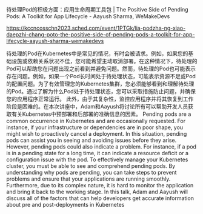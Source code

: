 待处理Pod的积极方面：应用生命周期工具包 | The Positive Side of Pending Pods: A Toolkit for App Lifecycle - Aayush Sharma, WeMakeDevs

https://kccncosschn2023.sched.com/event/1PTGk/lia-podzha-ng-xiao-daepzhi-chang-poto-the-positive-side-of-pending-pods-a-toolkit-for-app-lifecycle-aayush-sharma-wemakedevs

待处理的Pod在Kubernetes中是常见的情况，有时会被请求。例如，如果您的基础设施或依赖关系状况不佳，您可能希望主动取消部署。在这种情况下，待处理的Pod可以帮助您在问题出现之前看到并避免问题。然而，待处理的Pod也可能表示存在问题。例如，如果一个Pod长时间处于待处理状态，可能表示资源不足或Pod的配置问题。为了有效管理您的Kubernetes集群，您必须能够看到和理解待处理的Pod。通过了解为什么Pod处于待处理状态，您可以采取措施防止问题，并确保您的应用程序正常运行。 此外，由于其复杂性，监控应用程序并将其恢复到工作阶段是困难的。在本次讲座中，Adam和Aayush将讨论所有可以帮助开发人员获取有关Kubernetes中预部署和后部署的准确信息的因素。 
Pending pods are a common occurrence in Kubernetes and are occasionally requested. For instance, if your infrastructure or dependencies are in poor shape, you might wish to proactively cancel a deployment. In this situation, pending pods can assist you in seeing and avoiding issues before they arise. However, pending pods could also indicate a problem. For instance, if a pod is in a pending state for a long time, it can indicate a resource deficit or a configuration issue with the pod. To effectively manage your Kubernetes cluster, you must be able to see and comprehend pending pods. By understanding why pods are pending, you can take steps to prevent problems and ensure that your applications are running smoothly. Furthermore, due to its complex nature, it is hard to monitor the application and bring it back to the working stage. In this talk, Adam and Aayush will discuss all of the factors that can help developers get accurate information about pre and post-deployments in Kubernetes